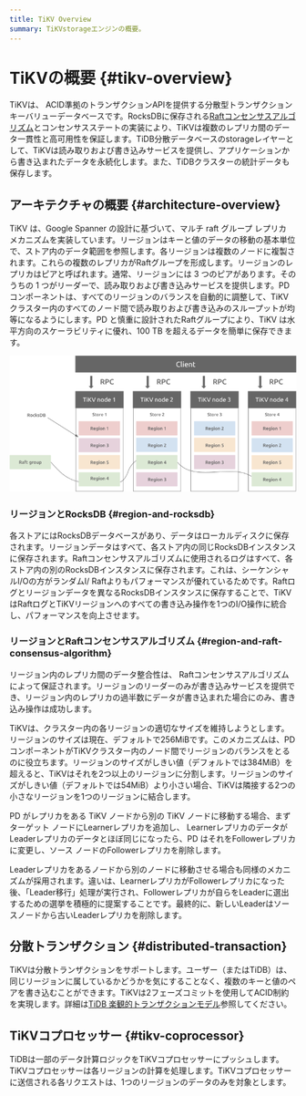 ```yaml
---
title: TiKV Overview
summary: TiKVstorageエンジンの概要。
---
```


# TiKVの概要 {#tikv-overview}

TiKVは、 ACID準拠のトランザクションAPIを提供する分散型トランザクションキーバリューデータベースです。RocksDBに保存される[Raftコンセンサスアルゴリズム](https://raft.github.io/raft.pdf)とコンセンサスステートの実装により、TiKVは複数のレプリカ間のデータ一貫性と高可用性を保証します。TiDB分散データベースのstorageレイヤーとして、TiKVは読み取りおよび書き込みサービスを提供し、アプリケーションから書き込まれたデータを永続化します。また、TiDBクラスターの統計データも保存します。

## アーキテクチャの概要 {#architecture-overview}

TiKV は、Google Spanner の設計に基づいて、マルチ raft グループ レプリカ メカニズムを実装しています。リージョンはキーと値のデータの移動の基本単位で、ストア内のデータ範囲を参照します。各リージョンは複数のノードに複製されます。これらの複数のレプリカがRaftグループを形成します。リージョンのレプリカはピアと呼ばれます。通常、リージョンには 3 つのピアがあります。そのうちの 1 つがリーダーで、読み取りおよび書き込みサービスを提供します。PDコンポーネントは、すべてのリージョンのバランスを自動的に調整して、TiKV クラスター内のすべてのノード間で読み取りおよび書き込みのスループットが均等になるようにします。PD と慎重に設計されたRaftグループにより、TiKV は水平方向のスケーラビリティに優れ、100 TB を超えるデータを簡単に保存できます。

![TiKV Architecture](/media/tikv-arch.png)

### リージョンとRocksDB {#region-and-rocksdb}

各ストアにはRocksDBデータベースがあり、データはローカルディスクに保存されます。リージョンデータはすべて、各ストア内の同じRocksDBインスタンスに保存されます。Raftコンセンサスアルゴリズムに使用されるログはすべて、各ストア内の別のRocksDBインスタンスに保存されます。これは、シーケンシャルI/Oの方がランダムI/ Raftよりもパフォーマンスが優れているためです。Raftログとリージョンデータを異なるRocksDBインスタンスに保存することで、TiKVはRaftログとTiKVリージョンへのすべての書き込み操作を1つのI/O操作に統合し、パフォーマンスを向上させます。

### リージョンとRaftコンセンサスアルゴリズム {#region-and-raft-consensus-algorithm}

リージョン内のレプリカ間のデータ整合性は、 Raftコンセンサスアルゴリズムによって保証されます。リージョンのリーダーのみが書き込みサービスを提供でき、リージョン内のレプリカの過半数にデータが書き込まれた場合にのみ、書き込み操作は成功します。

TiKVは、クラスター内の各リージョンの適切なサイズを維持しようとします。リージョンのサイズは現在、デフォルトで256MiBです。このメカニズムは、PDコンポーネントがTiKVクラスター内のノード間でリージョンのバランスをとるのに役立ちます。リージョンのサイズがしきい値（デフォルトでは384MiB）を超えると、TiKVはそれを2つ以上のリージョンに分割します。リージョンのサイズがしきい値（デフォルトでは54MiB）より小さい場合、TiKVは隣接する2つの小さなリージョンを1つのリージョンに結合します。

PD がレプリカをある TiKV ノードから別の TiKV ノードに移動する場合、まずターゲット ノードにLearnerレプリカを追加し、 LearnerレプリカのデータがLeaderレプリカのデータとほぼ同じになったら、PD はそれをFollowerレプリカに変更し、ソース ノードのFollowerレプリカを削除します。

Leaderレプリカをあるノードから別のノードに移動させる場合も同様のメカニズムが採用されます。違いは、LearnerレプリカがFollowerレプリカになった後、「Leader移行」処理が実行され、Followerレプリカが自らをLeaderに選出するための選挙を積極的に提案することです。最終的に、新しいLeaderはソースノードから古いLeaderレプリカを削除します。

## 分散トランザクション {#distributed-transaction}

TiKVは分散トランザクションをサポートします。ユーザー（またはTiDB）は、同じリージョンに属しているかどうかを気にすることなく、複数のキーと値のペアを書き込むことができます。TiKVは2フェーズコミットを使用してACID制約を実現します。詳細は[TiDB 楽観的トランザクションモデル](/optimistic-transaction.md)参照してください。

## TiKVコプロセッサー {#tikv-coprocessor}

TiDBは一部のデータ計算ロジックをTiKVコプロセッサーにプッシュします。TiKVコプロセッサーは各リージョンの計算を処理します。TiKVコプロセッサーに送信される各リクエストは、1つのリージョンのデータのみを対象とします。

